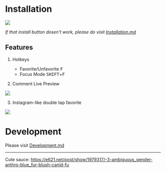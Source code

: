 # Installation

[![](https://i.imgur.com/aGD58yN.png)](https://github.com/felixfong227/e621_helper_tampermonkey/raw/master/index.js)

*If that install button dosen't work, please do visit [Installation.md](https://github.com/felixfong227/e621_helper_tampermonkey/blob/master/docs/Installation.md)*

## Features

1) Hotkeys
   * Favorite/Unfavorite <kbd>F</kbd>
   * Focus Mode <kbd>SHIFT</kbd>+<kbd>F</kbd>
   
2) Comment Live Preview

<img src="https://i.imgur.com/Sxz7Kpl.gif">

3) Instagram-like double tap favorite

<img src="https://i.imgur.com/BvdjA0a.gif">

# Development

Please visit [Development.md](https://github.com/felixfong227/e621_helper_tampermonkey/blob/master/docs/Development.md)

---

Cute sauce: https://e621.net/post/show/1979317/-3-ambiguous_gender-anthro-blue_fur-blush-canid-fu
